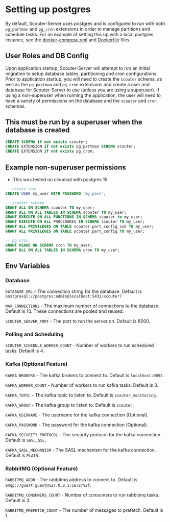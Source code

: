 # Setting up postgres

By default, Scouter-Server uses postgres and is configured to run with both `pg_partman` and `pg_cron` extensions in order to manage partitions and schedule tasks. For an example of setting this up with a local postgres instance, see the [docker-compose.yml](../docker-compose.yml) and [Dockerfile](../Dockerfile) files.

## User Roles and DB Config

Upon application startup, Scouter-Server will attempt to run an initial migration to setup database tables, partitioning and cron configurations. Prior to application startup, you will need to create the `scouter` schema, as well as the `pg_partman` and `pg_cron` extensions and create a user and database for Scouter-Server to use (unless you are using a superuser). If using a non-superuser when running the application, the user will need to have a variety of permissions on the database and the `scouter` and `cron` schemas.

## This must be run by a superuser when the database is created
```sql
CREATE SCHEMA if not exists scouter;
CREATE EXTENSION if not exists pg_partman SCHEMA scouter;
CREATE EXTENSION if not exists pg_cron;
```


## Example non-superuser permissions

- This was tested on cloudsql with postgres 15

```sql
-- create user
CREATE USER my_user WITH PASSWORD 'my_pass';

-- scouter schema
GRANT ALL ON SCHEMA scouter TO my_user;
GRANT ALL ON ALL TABLES IN SCHEMA scouter TO my_user;
GRANT EXECUTE ON ALL FUNCTIONS IN SCHEMA scouter to my_user;
GRANT EXECUTE ON ALL PROCEDURES IN SCHEMA scouter TO my_user;
GRANT ALL PRIVILEGES ON TABLE scouter.part_config_sub TO my_user;
GRANT ALL PRIVILEGES ON TABLE scouter.part_config TO my_user;

-- pg cron
GRANT USAGE ON SCHEMA cron TO my_user;
GRANT ALL ON ALL TABLES IN SCHEMA cron TO my_user;
```

## Env Variables

### Database

`DATABASE_URL` - The connection string for the database. Default is `postgresql://postgres:admin@localhost:5432/scouter?`

`MAX_CONNECTIONS` - The maximum number of connections to the database. Default is 10. These connections are pooled and reused.

`SCOUTER_SERVER_PORT` - The port to run the server on. Default is 8000.

### Polling and Scheduling

`SCOUTER_SCHEDULE_WORKER_COUNT` - Number of workers to run scheduled tasks. Default is 4.

### Kafka (Optional Feature)

`KAFKA_BROKERS` - The kafka brokers to connect to. Default is `localhost:9092`.

`KAFKA_WORKER_COUNT` - Number of workers to run kafka tasks. Default is 3.

`KAFKA_TOPIC` - The kafka topic to listen to. Default is `scouter_monitoring`.

`KAFKA_GROUP` - The kafka group to listen to. Default is `scouter`.

`KAFKA_USERNAME` - The username for the kafka connection (Optional).

`KAFKA_PASSWORD` - The password for the kafka connection (Optional).

`KAFKA_SECURITY_PROTOCOL` - The security protocol for the kafka connection. Default is `SASL_SSL`.

`KAFKA_SASL_MECHANISM` - The SASL mechanism for the kafka connection. Default is `PLAIN`.

### RabbitMQ (Optional Feature)

`RABBITMQ_ADDR` - The rabbitmq address to connect to. Default is `amqp://guest:guest@127.0.0.1:5672/%2f`.

`RABBITMQ_CONSUMERS_COUNT` - Number of consumers to run rabbitmq tasks. Default is 3.

`RABBITMQ_PREFETCH_COUNT` - The number of messages to prefetch. Default is 1.